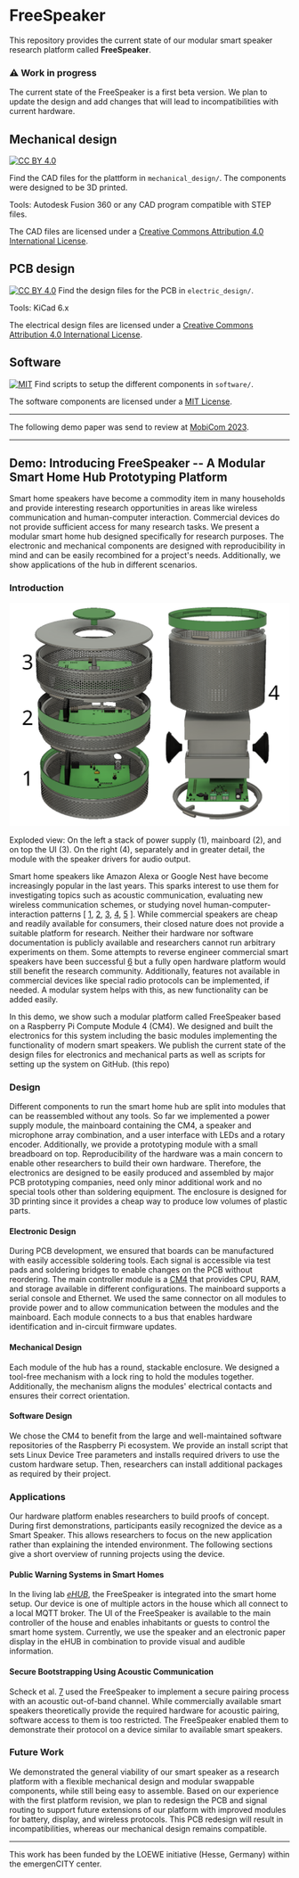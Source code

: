 # FreeSpeaker

This repository provides the current state of our modular smart speaker research platform called **FreeSpeaker**.

### :warning: Work in progress
The current state of the FreeSpeaker is a first beta version.
We plan to update the design and add changes that will lead to incompatibilities with current hardware.

## Mechanical design
[![CC BY 4.0][cc-by-shield]][cc-by]

Find the CAD files for the plattform in `mechanical_design/`.
The components were designed to be 3D printed.

Tools: Autodesk Fusion 360 or any CAD program compatible with STEP files.

The CAD files are licensed under a [Creative Commons Attribution 4.0 International License][cc-by].

## PCB design
[![CC BY 4.0][cc-by-shield]][cc-by]
Find the design files for the PCB in `electric_design/`.

Tools: KiCad 6.x

The electrical design files are licensed under a [Creative Commons Attribution 4.0 International License][cc-by].

## Software 
[![MIT][mit-shield]][mit]
Find scripts to setup the different components in `software/`.

The software components are licensed under a [MIT License][mit].

---

The following demo paper was send to review at [MobiCom 2023](https://www.sigmobile.org/mobicom/2023/demos.html).

---

## Demo: Introducing FreeSpeaker -- A Modular Smart Home Hub Prototyping Platform
Smart home speakers have become a commodity item in many households and provide interesting research opportunities in areas like wireless communication and human-computer interaction.
Commercial devices do not provide sufficient access for many research tasks.
We present a modular smart home hub designed specifically for research purposes.
The electronic and mechanical components are designed with reproducibility in mind and can be easily recombined for a project's needs.
Additionally, we show applications of the hub in different scenarios.
  
### Introduction

![FreeSpeaker exploded view](docs/pictures/Speaker_explosion_labelled.png)

Exploded view: On the left a stack of power supply (1), mainboard (2), and on top the UI (3). On the right (4), separately and in greater detail, the module with the speaker drivers for audio output.

Smart home speakers like Amazon Alexa or Google Nest have become increasingly popular in the last years.
This sparks interest to use them for investigating topics such as acoustic communication, evaluating new wireless communication schemes, or studying novel human-computer-interaction patterns
\[ [1](https://doi.org/10.1109/INFOCOM.2015.7218629),
[2](https://doi.org/10.1109/TMM.2017.2766049),
[3](https://doi.org/10.1109/MPRV.2003.1228528),
[4](https://doi.org/10.1145/2462456.2464437),
[5](https://doi.org/10.1007/978-3-540-39653-6_25) \].
While commercial speakers are cheap and readily available for consumers, their closed nature does not provide a suitable platform for research.
Neither their hardware nor software documentation is publicly available and researchers cannot run arbitrary experiments on them.
Some attempts to reverse engineer commercial smart speakers have been successful
[6](https://andrerh.gitlab.io/echoroot/) but a fully open hardware platform would still benefit the research community.
Additionally, features not available in commercial devices like special radio protocols can be implemented, if needed.
A modular system helps with this, as new functionality can be added easily.

In this demo, we show such a modular platform called FreeSpeaker based on a Raspberry Pi Compute Module 4 (CM4).
We designed and built the electronics for this system including the basic modules implementing the functionality of modern smart speakers.
We publish the current state of the design files for electronics and mechanical parts as well as scripts for setting up the system on GitHub. (this repo)

### Design
Different components to run the smart home hub are split into modules that can be reassembled without any tools.
So far we implemented a power supply module, the mainboard containing the CM4, a speaker and microphone array combination, and a user interface with LEDs and a rotary encoder.
Additionally, we provide a prototyping module with a small breadboard on top.
Reproducibility of the hardware was a main concern to enable other researchers to build their own hardware.
Therefore, the electronics are designed to be easily produced and assembled by major PCB prototyping companies, need only minor additional work and no special tools other than soldering equipment.
The enclosure is designed for 3D printing since it provides a cheap way to produce low volumes of plastic parts.

#### Electronic Design
During PCB development, we ensured that boards can be manufactured with easily accessible soldering tools.
Each signal is accessible via test pads and soldering bridges to enable changes on the PCB without reordering.
The main controller module is a [CM4](https://www.raspberrypi.com/products/compute-module-4/) that provides CPU, RAM, and storage available in different configurations.
The mainboard supports a serial console and Ethernet.
We used the same connector on all modules to provide power and to allow communication between the modules and the mainboard.
Each module connects to a bus that enables hardware identification and in-circuit firmware updates.


#### Mechanical Design
Each module of the hub has a round, stackable enclosure.
We designed a tool-free mechanism with a lock ring to hold the modules together.
Additionally, the mechanism aligns the modules' electrical contacts and ensures their correct orientation.

#### Software Design
We chose the CM4 to benefit from the large and well-maintained software repositories of the Raspberry Pi ecosystem.
We provide an install script that sets Linux Device Tree parameters and installs required drivers to use the custom hardware setup.
Then, researchers can install additional packages as required by their project.


### Applications
Our hardware platform enables researchers to build proofs of concept.
During first demonstrations, participants easily recognized the device as a Smart Speaker.
This allows researchers to focus on the new application rather than explaining the intended environment.
The following sections give a short overview of running projects using the device.

#### Public Warning Systems in Smart Homes
In the living lab [*eHUB*](https://www.emergencity.de/missions/ehub/), the FreeSpeaker is integrated into the smart home setup.
Our device is one of multiple actors in the house which all connect to a local MQTT broker.
The UI of the FreeSpeaker is available to the main controller of the house and enables inhabitants or guests to control the smart home system.
Currently, we use the speaker and an electronic paper display in the eHUB in combination to provide visual and audible information.


#### Secure Bootstrapping Using Acoustic Communication
Scheck et al. [7](https://doi.org/10.26083/tuprints-00024180) used the FreeSpeaker to implement a secure pairing process with an acoustic out-of-band channel.
While commercially available smart speakers theoretically provide the required hardware for acoustic pairing, software access to them is too restricted.
The FreeSpeaker enabled them to demonstrate their protocol on a device similar to available smart speakers.

### Future Work
We demonstrated the general viability of our smart speaker as a research platform with a flexible mechanical design and modular swappable components, while still being easy to assemble.
Based on our experience with the first platform revision, we plan to redesign the PCB and signal routing to support future extensions of our platform with improved modules for battery, display, and wireless protocols.
This PCB redesign will result in incompatibilities, whereas our mechanical design remains compatible.

---
This work has been funded by the LOEWE initiative (Hesse, Germany) within the emergenCITY center.


[cc-by]: https://creativecommons.org/licenses/by/4.0/
[cc-by-shield]: https://img.shields.io/badge/License-CC%20BY%204.0-lightgrey.svg
[mit-shield]: https://img.shields.io/badge/License-MIT-lightgrey.svg
[mit]: https://opensource.org/license/mit/
